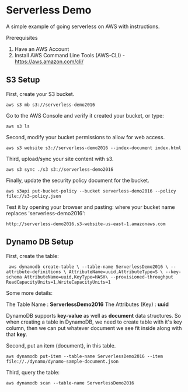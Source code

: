 # Serverless Demo

A simple example of going serverless on AWS with instructions.

Prerequisites

1. Have an AWS Account
2. Install AWS Command Line Tools (AWS-CLI) - https://aws.amazon.com/cli/

## S3 Setup

First, create your S3 bucket.

`aws s3 mb s3://serverless-demo2016`

Go to the AWS Console and verify it created your bucket, or type:

`aws s3 ls`

Second, modify your bucket permissions to allow for web access.

`aws s3 website s3://serverless-demo2016 --index-document index.html`

Third, upload/sync your site content with s3.

`aws s3 sync ./s3 s3://serverless-demo2016`

Finally, update the security policy document for the bucket.

`aws s3api put-bucket-policy --bucket serverless-demo2016 --policy file://s3-policy.json`

Test it by opening your browser and pasting: where your bucket name replaces 'serverless-demo2016':

`http://serverless-demo2016.s3-website-us-east-1.amazonaws.com`

## Dynamo DB Setup

First, create the table:

` aws dynamodb create-table \
    --table-name ServerlessDemo2016 \
    --attribute-definitions \
        AttributeName=uuid,AttributeType=S \
    --key-schema AttributeName=uuid,KeyType=HASH\
    --provisioned-throughput ReadCapacityUnits=1,WriteCapacityUnits=1`

Some more details:

The Table Name : **ServerlessDemo2016**
The Attributes (Key) : **uuid**

DynamoDB supports **key-value** as well as **document** data structures. So when creating a table in
DynamoDB, we need to create table with it's key column, then we can put whatever document we see fit inside
along with that **key**.

Second, put an item (document), in this table.

`aws dynamodb put-item --table-name ServerlessDemo2016 --item file://./dynamo/dynamo-sample-document.json`

Third, query the table:

`aws dynamodb scan --table-name ServerlessDemo2016`
